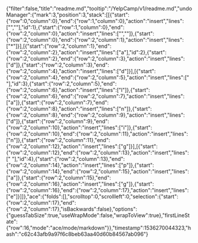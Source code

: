 {"filter":false,"title":"readme.md","tooltip":"/YelpCamp/v1/readme.md","undoManager":{"mark":3,"position":3,"stack":[[{"start":{"row":0,"column":0},"end":{"row":1,"column":0},"action":"insert","lines":["",""],"id":1},{"start":{"row":1,"column":0},"end":{"row":2,"column":0},"action":"insert","lines":["",""]},{"start":{"row":2,"column":0},"end":{"row":2,"column":1},"action":"insert","lines":["*"]}],[{"start":{"row":2,"column":1},"end":{"row":2,"column":2},"action":"insert","lines":["a"],"id":2},{"start":{"row":2,"column":2},"end":{"row":2,"column":3},"action":"insert","lines":["d"]},{"start":{"row":2,"column":3},"end":{"row":2,"column":4},"action":"insert","lines":["d"]}],[{"start":{"row":2,"column":4},"end":{"row":2,"column":5},"action":"insert","lines":[" "],"id":3},{"start":{"row":2,"column":5},"end":{"row":2,"column":6},"action":"insert","lines":["l"]},{"start":{"row":2,"column":6},"end":{"row":2,"column":7},"action":"insert","lines":["a"]},{"start":{"row":2,"column":7},"end":{"row":2,"column":8},"action":"insert","lines":["n"]},{"start":{"row":2,"column":8},"end":{"row":2,"column":9},"action":"insert","lines":["d"]},{"start":{"row":2,"column":9},"end":{"row":2,"column":10},"action":"insert","lines":["i"]},{"start":{"row":2,"column":10},"end":{"row":2,"column":11},"action":"insert","lines":["n"]},{"start":{"row":2,"column":11},"end":{"row":2,"column":12},"action":"insert","lines":["g"]}],[{"start":{"row":2,"column":12},"end":{"row":2,"column":13},"action":"insert","lines":[" "],"id":4},{"start":{"row":2,"column":13},"end":{"row":2,"column":14},"action":"insert","lines":["p"]},{"start":{"row":2,"column":14},"end":{"row":2,"column":15},"action":"insert","lines":["a"]},{"start":{"row":2,"column":15},"end":{"row":2,"column":16},"action":"insert","lines":["g"]},{"start":{"row":2,"column":16},"end":{"row":2,"column":17},"action":"insert","lines":["e"]}]]},"ace":{"folds":[],"scrolltop":0,"scrollleft":0,"selection":{"start":{"row":2,"column":17},"end":{"row":2,"column":17},"isBackwards":false},"options":{"guessTabSize":true,"useWrapMode":false,"wrapToView":true},"firstLineState":{"row":16,"mode":"ace/mode/markdown"}},"timestamp":1536270044323,"hash":"c62c43afb9a97f6c8beb63aa40d60b84567ab096"}